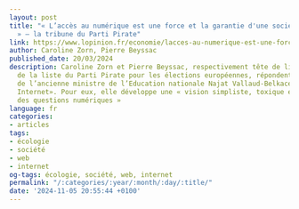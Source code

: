 ```yaml
---
layout: post
title: "« L’accès au numérique est une force et la garantie d'une société démocratique
  » – la tribune du Parti Pirate"
link: https://www.lopinion.fr/economie/lacces-au-numerique-est-une-force-et-la-garantie-dune-societe-democratique-la-tribune-du-parti-pirate
author: Caroline Zorn, Pierre Beyssac
published_date: 20/03/2024
description: Caroline Zorn et Pierre Beyssac, respectivement tête de liste et n° 2
  de la liste du Parti Pirate pour les élections européennes, répondent à la proposition
  de l’ancienne ministre de l’Education nationale Najat Vallaud-Belkacem de «rationner
  Internet». Pour eux, elle développe une « vision simpliste, toxique et moraliste
  des questions numériques »
language: fr
categories:
- articles
tags:
- écologie
- société
- web
- internet
og-tags: écologie, société, web, internet
permalink: "/:categories/:year/:month/:day/:title/"
date: '2024-11-05 20:55:44 +0100'
---
```

